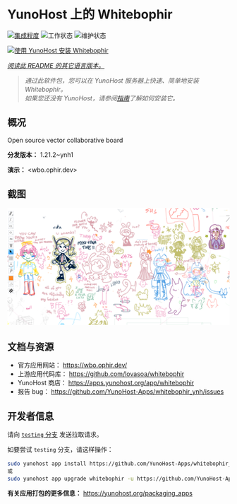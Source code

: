 <!--
注意：此 README 由 <https://github.com/YunoHost/apps/tree/master/tools/readme_generator> 自动生成
请勿手动编辑。
-->

# YunoHost 上的 Whitebophir

[![集成程度](https://apps.yunohost.org/badge/integration/whitebophir)](https://ci-apps.yunohost.org/ci/apps/whitebophir/)
![工作状态](https://apps.yunohost.org/badge/state/whitebophir)
![维护状态](https://apps.yunohost.org/badge/maintained/whitebophir)

[![使用 YunoHost 安装 Whitebophir](https://install-app.yunohost.org/install-with-yunohost.svg)](https://install-app.yunohost.org/?app=whitebophir)

*[阅读此 README 的其它语言版本。](./ALL_README.md)*

> *通过此软件包，您可以在 YunoHost 服务器上快速、简单地安装 Whitebophir。*  
> *如果您还没有 YunoHost，请参阅[指南](https://yunohost.org/install)了解如何安装它。*

## 概况

Open source vector collaborative board

**分发版本：** 1.21.2~ynh1

**演示：** <wbo.ophir.dev>

## 截图

![Whitebophir 的截图](./doc/screenshots/screenshots.png)

## 文档与资源

- 官方应用网站： <https://wbo.ophir.dev/>
- 上游应用代码库： <https://github.com/lovasoa/whitebophir>
- YunoHost 商店： <https://apps.yunohost.org/app/whitebophir>
- 报告 bug： <https://github.com/YunoHost-Apps/whitebophir_ynh/issues>

## 开发者信息

请向 [`testing` 分支](https://github.com/YunoHost-Apps/whitebophir_ynh/tree/testing) 发送拉取请求。

如要尝试 `testing` 分支，请这样操作：

```bash
sudo yunohost app install https://github.com/YunoHost-Apps/whitebophir_ynh/tree/testing --debug
或
sudo yunohost app upgrade whitebophir -u https://github.com/YunoHost-Apps/whitebophir_ynh/tree/testing --debug
```

**有关应用打包的更多信息：** <https://yunohost.org/packaging_apps>
